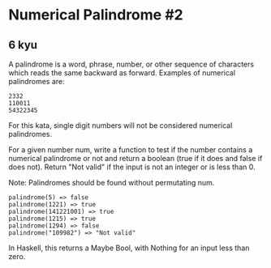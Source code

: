 # Numerical Palindrome #2
## 6 kyu

A palindrome is a word, phrase, number, or other sequence of characters which reads the same backward as forward. Examples of numerical palindromes are:
```
2332
110011
54322345
```
For this kata, single digit numbers will not be considered numerical palindromes.

For a given number num, write a function to test if the number contains a numerical palindrome or not and return a boolean (true if it does and false if does not). Return "Not valid" if the input is not an integer or is less than 0.

Note: Palindromes should be found without permutating num.
```
palindrome(5) => false
palindrome(1221) => true
palindrome(141221001) => true
palindrome(1215) => true
palindrome(1294) => false
palindrome("109982") => "Not valid"
```


In Haskell, this returns a Maybe Bool, with Nothing for an input less than zero.

